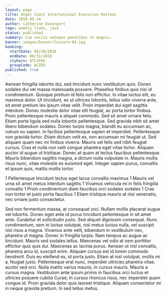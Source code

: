 ```yaml
---
layout: page
title: Angel Coast International Executive Retreat
date: 2016-05-24
author: Catherine Davenport
tags: weekly links, java
status: published
summary: Cum sociis natoque penatibus et magnis.
banner: images/banner/leisure-04.jpg
booking:
  startDate: 08/28/2018
  endDate: 08/31/2018
  ctyhocn: ATLSFHX
  groupCode: ACIER
published: true
---
```

Aenean fringilla lobortis dui, sed tincidunt nunc vestibulum quis. Donec sodales dui vel massa malesuada posuere. Phasellus finibus quis nisi id condimentum. Quisque pretium id felis non efficitur. In vitae luctus elit, eu maximus dolor. Ut tincidunt, ex ut ultrices lobortis, tellus odio viverra ante, sit amet pretium leo ipsum vitae velit. Proin imperdiet dui eget sagittis interdum. Donec molestie dolor vitae elit feugiat, ac porta tortor finibus. Proin pellentesque mauris a aliquet commodo. Sed sit amet ornare felis. Etiam porta ligula sed nulla lobortis pellentesque. Sed gravida nibh sit amet libero bibendum sodales. Donec turpis magna, blandit eu accumsan ac, rutrum eu sapien. In facilisis pellentesque sapien et imperdiet. Pellentesque non gravida tortor.
Etiam dictum velit ex, non accumsan mi feugiat ut. Sed aliquam quam nec mi finibus viverra. Mauris vel felis sed nibh feugiat cursus. Cras et nulla non velit congue pharetra eget vitae tortor. Aliquam auctor id augue ut tristique. Donec at quam at lectus faucibus pellentesque. Mauris bibendum sagittis magna, a dictum nulla vulputate in. Mauris mollis risus nunc, vitae molestie ex euismod eget. Integer sapien purus, convallis et ipsum quis, mattis mollis tortor.

1 Pellentesque tincidunt lectus eget lacus convallis maximus
1 Mauris vel urna sit amet metus interdum sagittis
1 Vivamus vehicula mi in felis fringilla convallis
1 Proin condimentum diam faucibus orci sodales sodales
1 Cras non tortor et justo porta faucibus
1 Etiam tristique mauris at nisi venenatis, nec ornare justo consectetur.

Sed non fermentum massa, at consequat orci. Nullam mollis placerat augue vel lobortis. Donec eget ante id purus tincidunt pellentesque in sit amet ante. Curabitur et sollicitudin justo. Sed aliquet dignissim consequat. Nunc condimentum, sem in luctus volutpat, nisl metus luctus nulla, vel suscipit nisl risus a magna. Vivamus ante velit, bibendum in vestibulum nec, pharetra ut magna. Donec in fringilla turpis. Nam tempus ac augue ac tincidunt. Mauris sed sodales tellus. Maecenas vel odio at sem porttitor efficitur quis quis dui.
Maecenas ac lacinia purus. Aenean ut nisl convallis, pharetra arcu id, suscipit enim. Aliquam cursus est id lorem commodo hendrerit. Duis eu eleifend ex, id porta justo. Etiam at nisl volutpat, mollis mi a, feugiat justo. Pellentesque erat nunc, imperdiet ultricies pharetra vitae, auctor sed orci. Nulla mattis varius mauris, in cursus mauris. Mauris a cursus magna. Vestibulum ante ipsum primis in faucibus orci luctus et ultrices posuere cubilia Curae; In cursus rhoncus risus, nec imperdiet quam congue id. Proin gravida dolor quis laoreet tristique. Aliquam consectetur mi in neque gravida pretium. In sed tellus metus.
